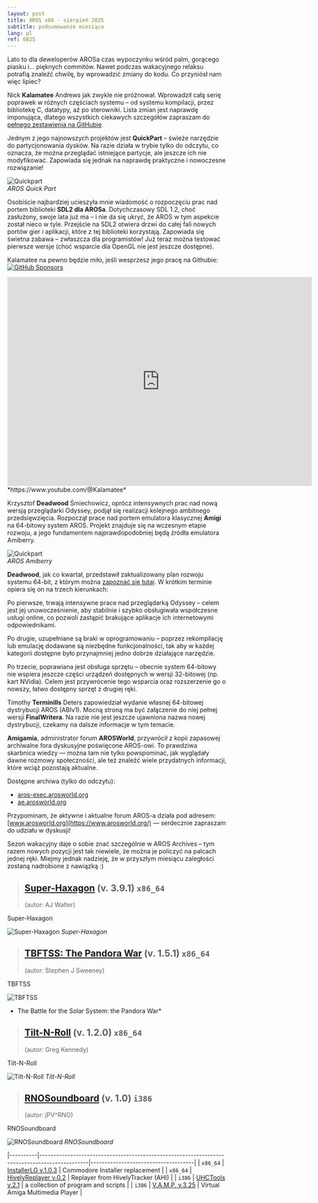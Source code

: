 ```yaml
---
layout: post
title: AROS x86 - sierpień 2025
subtitle: podsumowanie miesiąca
lang: pl
ref: 0825
---
```


Lato to dla deweloperów AROSa czas wypoczynku wśród palm, gorącego piasku i... pięknych commitów. Nawet podczas wakacyjnego relaksu potrafią znaleźć chwilę, by wprowadzić zmiany do kodu. Co przyniósł nam więc lipiec?

Nick **Kalamatee** Andrews jak zwykle nie próżnował. Wprowadził całą serię poprawek w różnych częściach systemu – od systemu kompilacji, przez bibliotekę C, datatypy, aż po sterowniki. Lista zmian jest naprawdę imponująca, dlatego wszystkich ciekawych szczegółów zapraszam do [pełnego zestawienia na GitHubie](https://github.com/aros-development-team/AROS/commits?author=Kalamatee&since=2025-07-01&until=2025-07-31).

Jednym z jego najnowszych projektów jest **QuickPart** – świeże narzędzie do partycjonowania dysków. Na razie działa w trybie tylko do odczytu, co oznacza, że można przeglądać istniejące partycje, ale jeszcze ich nie modyfikować. Zapowiada się jednak na naprawdę praktyczne i nowoczesne rozwiązanie!

![Quickpart](/assets/img/0725/quickpart.png)  
*AROS Quick Part*

Osobiście najbardziej ucieszyła mnie wiadomość o rozpoczęciu prac nad portem biblioteki **SDL2 dla AROSa**. Dotychczasowy SDL 1.2, choć zasłużony, swoje lata już ma – i nie da się ukryć, że AROS w tym aspekcie został nieco w tyle. Przejście na SDL2 otwiera drzwi do całej fali nowych portów gier i aplikacji, które z tej biblioteki korzystają. Zapowiada się świetna zabawa – zwłaszcza dla programistów! Już teraz można testować pierwsze wersje (choć wsparcie dla OpenGL nie jest jeszcze dostępne).  

Kalamatee na pewno będzie miło, jeśli wesprzesz jego pracę na Githubie:  
[![GitHub Sponsors](https://img.shields.io/github/sponsors/Kalamatee)](https://img.shields.io/github/sponsors/Kalamatee?style=flat
)  
<iframe width="700" height="480" src="https://www.youtube.com/embed/VzzCPzGYTVs" title="AROS64 UEFI Test" frameborder="0" allow="accelerometer; autoplay; clipboard-write; encrypted-media; gyroscope; picture-in-picture; web-share" referrerpolicy="strict-origin-when-cross-origin" allowfullscreen></iframe>
*https://www.youtube.com/@Kalamatee*

Krzysztof **Deadwood** Śmiechowicz, oprócz intensywnych prac nad nową wersją przeglądarki Odyssey, podjął się realizacji kolejnego ambitnego przedsięwzięcia. Rozpoczął prace nad portem emulatora klasycznej **Amigi** na 64-bitowy system AROS. Projekt znajduje się na wczesnym etapie rozwoju, a jego fundamentem najprawdopodobniej będą źródła emulatora Amiberry.

![Quickpart](/assets/img/0725/amiberry3.png)  
*AROS Amiberry*

**Deadwood**, jak co kwartał, przedstawił zaktualizowany plan rozwoju systemu 64-bit, z którym można [zapoznać się tutaj](https://www.arosworld.org/infusions/forum/viewthread.php?thread_id=1114&rowstart=40&pid=8777#post_8769). W krótkim terminie opiera się on na trzech kierunkach:

Po pierwsze, trwają intensywne prace nad przeglądarką Odyssey – celem jest jej unowocześnienie, aby stabilnie i szybko obsługiwała współczesne usługi online, co pozwoli zastąpić brakujące aplikacje ich internetowymi odpowiednikami.

Po drugie, uzupełniane są braki w oprogramowaniu – poprzez rekompilację lub emulację dodawane są niezbędne funkcjonalności, tak aby w każdej kategorii dostępne było przynajmniej jedno dobrze działające narzędzie.

Po trzecie, poprawiana jest obsługa sprzętu – obecnie system 64-bitowy nie wspiera jeszcze części urządzeń dostępnych w wersji 32-bitowej (np. kart NVidia). Celem jest przywrócenie tego wsparcia oraz rozszerzenie go o nowszy, łatwo dostępny sprzęt z drugiej ręki.

Timothy **Terminills** Deters zapowiedział wydanie własnej 64-bitowej dystrybucji AROS (ABIv1). Mocną stroną ma być załączenie do niej pełnej wersji **FinalWritera**. Na razie nie jest jeszcze ujawniona nazwa nowej dystrybucji, czekamy na dalsze informacje w tym temacie.

**Amigamia**, administrator forum **AROSWorld**, przywrócił z kopii zapasowej archiwalne fora dyskusyjne poświęcone AROS-owi. To prawdziwa skarbnica wiedzy — można tam nie tylko powspominać, jak wyglądały dawne rozmowy społeczności, ale też znaleźć wiele przydatnych informacji, które wciąż pozostają aktualne.

Dostępne archiwa (tylko do odczytu):
- [aros-exec.arosworld.org](https://aros-exec.arosworld.org/)
- [ae.arosworld.org](https://ae.arosworld.org/)

Przypominam, że aktywne i aktualne forum AROS-a działa pod adresem: [www.arosworld.org](https://www.arosworld.org/) — serdecznie zapraszam do udziału w dyskusji!

Sezon wakacyjny daje o sobie znać szczególnie w AROS Archives – tym razem nowych pozycji jest tak niewiele, że można je policzyć na palcach jednej ręki. Miejmy jednak nadzieję, że w przyszłym miesiącu zaległości zostaną nadrobione z nawiązką :)


> ## [Super-Haxagon](https://archives.arosworld.org/?function=showfile&file=game/action/super-haxagon.x86_64-aros-v11.zip) (v. 3.9.1) `x86_64`
> (autor:	AJ Walter)

Super-Haxagon

![Super-Haxagon](/assets/img/0825/haxagon.png)
*Super-Haxagon*

> ## [TBFTSS: The Pandora War](https://archives.arosworld.org/?function=showfile&file=game/action/tbftss.x86_64-aros-v11.zip) (v. 1.5.1) `x86_64`
> (autor:	Stephen J Sweeney)

TBFTSS

![TBFTSS](/assets/img/0825/tbftss.png)
*	The Battle for the Solar System: the Pandora War*

> ## [Tilt-N-Roll](https://archives.arosworld.org/?function=showfile&file=game/action/tiltnroll.x86_64-aros-v11.zip) (v. 1.2.0) `x86_64`
> (autor:	Greg Kennedy)

Tilt-N-Roll

![Tilt-N-Roll](/assets/img/0825/tiltnroll.png)
*Tilt-N-Roll*

> ## [RNOSoundboard](https://archives.arosworld.org/?function=showfile&file=audio/play/rnosoundboard.i386-aros.lha) (v. 1.0) `i386`
> (autor:	jPV^RNO)

RNOSoundboard

![RNOSoundboard](/assets/img/0825/rnosoundboard.jpg)
*RNOSoundboard*


|----------|-----------------------------------------------------------------------------------------------|-------------------------------------|
| `x86_64` | [InstallerLG v.1.0.3](https://archives.arosworld.org/?function=showfile&file=utility/installerlg-v1.0.3.x86_64-aros-v11.zip) | Commodore Installer replacement |
| `x86_64` | [HivelyReplayer v.0.2](https://archives.arosworld.org/?function=showfile&file=audio/play/hivelyreplay.x86_64-aros-v11.zip) | Replayer from HivelyTracker (AHI) |
| `i386` | [UHCTools v.2.1](https://archives.arosworld.org/?function=showfile&file=utility/misc/uhctools.i386-aros.lha) | a collection of program and scripts |
| `i386` | [V.A.M.P. v.3.25](https://archives.arosworld.org/?function=showfile&file=video/play/vamp.lha) | Virtual Amiga Multimedia Player |


